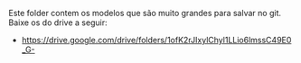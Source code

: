 Este folder contem os modelos que são muito grandes para salvar no git.  
Baixe os do drive a seguir:  
- https://drive.google.com/drive/folders/1ofK2rJIxylChyl1LLio6lmssC49E0_G-